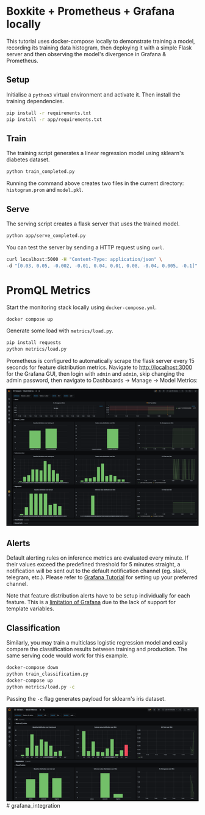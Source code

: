 # Boxkite + Prometheus + Grafana locally

This tutorial uses docker-compose locally to demonstrate training a model, recording its training data histogram, then deploying it with a simple Flask server and then observing the model's divergence in Grafana & Prometheus.

## Setup

Initialise a `python3` virtual environment and activate it. Then install the training dependencies.

```bash
pip install -r requirements.txt
pip install -r app/requirements.txt
```

## Train

The training script generates a linear regression model using sklearn's diabetes dataset.

```bash
python train_completed.py
```

Running the command above creates two files in the current directory: `histogram.prom` and `model.pkl`.

## Serve

The serving script creates a flask server that uses the trained model.

```bash
python app/serve_completed.py
```

You can test the server by sending a HTTP request using `curl`.

```bash
curl localhost:5000 -H "Content-Type: application/json" \
-d "[0.03, 0.05, -0.002, -0.01, 0.04, 0.01, 0.08, -0.04, 0.005, -0.1]"
```

# PromQL Metrics

Start the monitoring stack locally using `docker-compose.yml`.

```bash
docker compose up
```

Generate some load with `metrics/load.py`.

```bash
pip install requests
python metrics/load.py
```

Prometheus is configured to automatically scrape the flask server every 15 seconds for feature distribution metrics. Navigate to [http://localhost:3000](http://localhost:3000) for the Grafana GUI, then login with `admin` and `admin`, skip changing the admin password, then navigate to Dashboards -> Manage -> Model Metrics:

![Grafana dashboard](assets/regression.png "Grafana Dashboard")

## Alerts

Default alerting rules on inference metrics are evaluated every minute. If their values exceed the predefined threshold for 5 minutes straight, a notification will be sent out to the default notification channel (eg. slack, telegram, etc.). Please refer to [Grafana Tutorial](https://grafana.com/docs/grafana/latest/alerting/notifications/#add-a-notification-channel) for setting up your preferred channel.

Note that feature distribution alerts have to be setup individually for each feature. This is a [limitation of Grafana](https://github.com/grafana/grafana/issues/6557) due to the lack of support for template variables.

## Classification

Similarly, you may train a multiclass logistic regression model and easily compare the classification results between training and production. The same serving code would work for this example.

```bash
docker-compose down
python train_classification.py
docker-compose up
python metrics/load.py -c
```

Passing the `-c` flag generates payload for sklearn's iris dataset.

![Grafana dashboard](assets/classification.png "Grafana Dashboard")
#   g r a f a n a _ i n t e g r a t i o n 
 
 